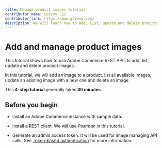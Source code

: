 ```yaml
---
title: Manage product images tutorial
contributor_name: Goivvy LLC
contributor_link: https://www.goivvy.com/
description: We will learn how to add, list, update and delete product images
--- 
```

 
# Add and manage product images 

This tutorial shows how to use Adobe Commerce REST APIs to add, list, update and delete product images.

In this tutorial, we will add an image to a product, list all available images, update an existing image with a new one and delete an image.

This **4-step tutorial** generally takes **30 minutes**.

## Before you begin

*  Install an Adobe Commerce instance with sample data.

*  Install a REST client. We will use _Postman_ in this tutorial.

*  Generate an admin access token. It will be used for image managing API calls. See [Token-based authentication](https://developer.adobe.com/commerce/webapi/get-started/authentication/gs-authentication-token/) for more information.
